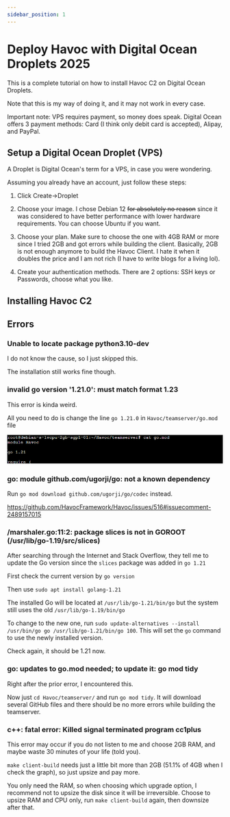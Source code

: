 ```yaml
---
sidebar_position: 1
---
```


# Deploy Havoc with Digital Ocean Droplets 2025

This is a complete tutorial on how to install Havoc C2 on Digital Ocean Droplets.

Note that this is my way of doing it, and it may not work in every case.

Important note: VPS requires payment, so money does speak. Digital Ocean offers 3 payment methods: Card (I think only debit card is accepted), Alipay, and PayPal.

## Setup a Digital Ocean Droplet (VPS)

A Droplet is Digital Ocean's term for a VPS, in case you were wondering.

Assuming you already have an account, just follow these steps:

1. Click Create->Droplet

2. Choose your image. I chose Debian 12 ~~for absolutely no reason~~ since it was considered to have better performance with lower hardware requirements. You can choose Ubuntu if you want.

3. Choose your plan. Make sure to choose the one with 4GB RAM or more since I tried 2GB and got errors while building the client. Basically, 2GB is not enough anymore to build the Havoc Client. I hate it when it doubles the price and I am not rich (I have to write blogs for a living lol).

4. Create your authentication methods. There are 2 options: SSH keys or Passwords, choose what you like.


## Installing Havoc C2



## Errors

### Unable to locate package python3.10-dev

I do not know the cause, so I just skipped this.

The installation still works fine though.

### invalid go version '1.21.0': must match format 1.23

This error is kinda weird.

All you need to do is change the line `go 1.21.0` in `Havoc/teamserver/go.mod` file

![](/img/docs/Security/error-go-mod.png)

### go: module github.com/ugorji/go: not a known dependency

Run `go mod download github.com/ugorji/go/codec` instead.

https://github.com/HavocFramework/Havoc/issues/516#issuecomment-2489157015

### /marshaler.go:11:2: package slices is not in GOROOT (/usr/lib/go-1.19/src/slices)

After searching through the Internet and Stack Overflow, they tell me to update the Go version since the `slices` package was added in `go 1.21`

First check the current version by `go version`


Then use `sudo apt install golang-1.21`

The installed Go will be located at `/usr/lib/go-1.21/bin/go` but the system still uses the old `/usr/lib/go-1.19/bin/go`

To change to the new one, run `sudo update-alternatives --install /usr/bin/go go /usr/lib/go-1.21/bin/go 100`. This will set the `go` command to use the newly installed version.

Check again, it should be 1.21 now.

### go: updates to go.mod needed; to update it: go mod tidy

Right after the prior error, I encountered this.

Now just `cd Havoc/teamserver/` and run `go mod tidy`. It will download several GitHub files and there should be no more errors while building the teamserver.

### c++: fatal error: Killed signal terminated program cc1plus

This error may occur if you do not listen to me and choose 2GB RAM, and maybe waste 30 minutes of your life (told you).

`make client-build` needs just a little bit more than 2GB (51.1% of 4GB when I check the graph), so just upsize and pay more.

You only need the RAM, so when choosing which upgrade option, I recommend not to upsize the disk since it will be irreversible. Choose to upsize RAM and CPU only, run `make client-build` again, then downsize after that.
